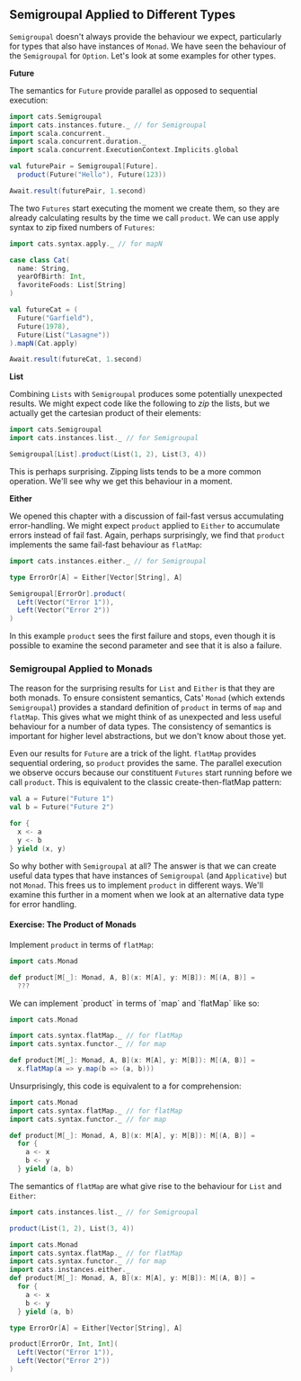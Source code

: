 ## Semigroupal Applied to Different Types

`Semigroupal` doesn't always provide the behaviour we expect,
particularly for types that also have instances of `Monad`.
We have seen the behaviour of the `Semigroupal` for `Option`.
Let's look at some examples for other types.

**Future**

The semantics for `Future`
provide parallel as opposed to sequential execution:

```scala mdoc:silent
import cats.Semigroupal
import cats.instances.future._ // for Semigroupal
import scala.concurrent._
import scala.concurrent.duration._
import scala.concurrent.ExecutionContext.Implicits.global

val futurePair = Semigroupal[Future].
  product(Future("Hello"), Future(123))
```

```scala mdoc
Await.result(futurePair, 1.second)
```

The two `Futures` start executing the moment we create them,
so they are already calculating results
by the time we call `product`.
We can use apply syntax to zip fixed numbers of `Futures`:

```scala mdoc:silent
import cats.syntax.apply._ // for mapN

case class Cat(
  name: String,
  yearOfBirth: Int,
  favoriteFoods: List[String]
)

val futureCat = (
  Future("Garfield"),
  Future(1978),
  Future(List("Lasagne"))
).mapN(Cat.apply)
```

```scala mdoc
Await.result(futureCat, 1.second)
```

**List**

Combining `Lists` with `Semigroupal`
produces some potentially unexpected results.
We might expect code like the following to *zip* the lists,
but we actually get the cartesian product of their elements:

```scala mdoc:silent
import cats.Semigroupal
import cats.instances.list._ // for Semigroupal
```

```scala mdoc
Semigroupal[List].product(List(1, 2), List(3, 4))
```

This is perhaps surprising.
Zipping lists tends to be a more common operation.
We'll see why we get this behaviour in a moment.

**Either**

We opened this chapter with a discussion of
fail-fast versus accumulating error-handling.
We might expect `product` applied to `Either`
to accumulate errors instead of fail fast.
Again, perhaps surprisingly,
we find that `product` implements
the same fail-fast behaviour as `flatMap`:

```scala mdoc:silent
import cats.instances.either._ // for Semigroupal

type ErrorOr[A] = Either[Vector[String], A]
```

```scala mdoc
Semigroupal[ErrorOr].product(
  Left(Vector("Error 1")),
  Left(Vector("Error 2"))
)
```

In this example `product` sees the first failure and stops,
even though it is possible to examine the second parameter
and see that it is also a failure.

### Semigroupal Applied to Monads

The reason for the surprising results
for `List` and `Either` is that they are both monads.
To ensure consistent semantics,
Cats' `Monad` (which extends `Semigroupal`)
provides a standard definition of `product`
in terms of `map` and `flatMap`.
This gives what we might think of as
unexpected and less useful behaviour for a number of data types.
The consistency of semantics is important
for higher level abstractions,
but we don't know about those yet.

Even our results for `Future` are a trick of the light.
`flatMap` provides sequential ordering,
so `product` provides the same.
The parallel execution we observe
occurs because our constituent `Futures`
start running before we call `product`.
This is equivalent to the classic
create-then-flatMap pattern:

```scala mdoc:silent
val a = Future("Future 1")
val b = Future("Future 2")

for {
  x <- a
  y <- b
} yield (x, y)
```

So why bother with `Semigroupal` at all?
The answer is that we can create useful data types that
have instances of `Semigroupal` (and `Applicative`) but not `Monad`.
This frees us to implement `product` in different ways.
We'll examine this further in a moment
when we look at an alternative data type for error handling.

#### Exercise: The Product of Monads

Implement `product` in terms of `flatMap`:

```scala mdoc:silent
import cats.Monad

def product[M[_]: Monad, A, B](x: M[A], y: M[B]): M[(A, B)] =
  ???
```

<div class="solution">
We can implement `product`
in terms of `map` and `flatMap` like so:

```scala mdoc:invisible:reset-object
import cats.Monad
```
```scala mdoc:silent
import cats.syntax.flatMap._ // for flatMap
import cats.syntax.functor._ // for map

def product[M[_]: Monad, A, B](x: M[A], y: M[B]): M[(A, B)] =
  x.flatMap(a => y.map(b => (a, b)))
```

Unsurprisingly, this code is equivalent to a for comprehension:

```scala mdoc:invisible:reset-object
import cats.Monad
import cats.syntax.flatMap._ // for flatMap
import cats.syntax.functor._ // for map
```
```scala mdoc:silent
def product[M[_]: Monad, A, B](x: M[A], y: M[B]): M[(A, B)] =
  for {
    a <- x
    b <- y
  } yield (a, b)
```

The semantics of `flatMap` are what give rise
to the behaviour for `List` and `Either`:

```scala mdoc:silent
import cats.instances.list._ // for Semigroupal
```

```scala mdoc
product(List(1, 2), List(3, 4))
```

```scala mdoc:invisible:reset-object
import cats.Monad
import cats.syntax.flatMap._ // for flatMap
import cats.syntax.functor._ // for map
import cats.instances.either._
def product[M[_]: Monad, A, B](x: M[A], y: M[B]): M[(A, B)] =
  for {
    a <- x
    b <- y
  } yield (a, b)
```
```scala mdoc:silent
type ErrorOr[A] = Either[Vector[String], A]
```

```scala mdoc
product[ErrorOr, Int, Int](
  Left(Vector("Error 1")),
  Left(Vector("Error 2"))
)
```

</div>
